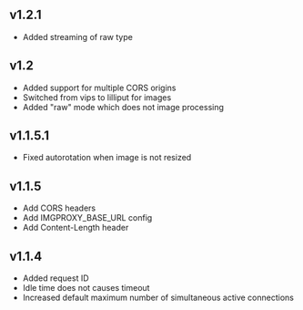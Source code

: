 ## v1.2.1

- Added streaming of raw type

## v1.2

- Added support for multiple CORS origins
- Switched from vips to lilliput for images
- Added "raw" mode which does not image processing

## v1.1.5.1

- Fixed autorotation when image is not resized

## v1.1.5

- Add CORS headers
- Add IMGPROXY_BASE_URL config
- Add Content-Length header

## v1.1.4

- Added request ID
- Idle time does not causes timeout
- Increased default maximum number of simultaneous active connections
